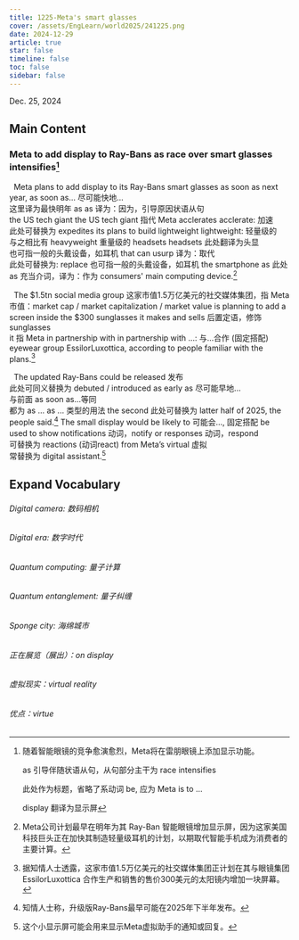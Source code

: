 ```yaml
---
title: 1225-Meta's smart glasses
cover: /assets/EngLearn/world2025/241225.png
date: 2024-12-29
article: true
star: false
timeline: false
toc: false
sidebar: false
---
```

Dec. 25, 2024
<!-- more -->

## Main Content

### Meta to add display to Ray-Bans as race over smart glasses intensifies[^title]


&nbsp; Meta plans to add display to its Ray-Bans smart glasses 
<span class="hover-note">
as soon as next year, 
<span class="hover-content"> 
as soon as... 尽可能快地... <br>
这里译为最快明年
</span> </span>
<span class="space"></span>
<span class="hover-note">
as 
<span class="hover-content"> 
as 译为：因为，引导原因状语从句 <br>
</span></span>
<span class="space"></span>
<span class="hover-note">
the US tech giant
<span class="hover-content"> 
the US tech giant 指代 Meta
</span></span>
<span class="space"></span>
<span class="hover-note">
 acclerates
 <span class="hover-content">
 acclerate: 加速<br>
 此处可替换为 expedites
 </span></span>
its plans to build 
<span class="hover-note">
lightweight 
<span class="hover-content"> 
lightweight: 轻量级的 <br>
与之相比有 heavyweight 重量级的
</span></span>
<span class="space"></span>
<span class="hover-note">
headsets
<span class="hover-content"> 
headsets 此处翻译为头显<br>
也可指一般的头戴设备，如耳机
</span></span>
 that can 
 <span class="hover-note">
 usurp 
 <span class="hover-content"> 
 译为：取代<br>
 此处可替换为: replace
也可指一般的头戴设备，如耳机
</span></span>
 the smartphone 
  <span class="hover-note">
 as
 <span class="hover-content"> 
 此处 as 充当介词，译为：作为
</span></span>
 consumers' main computing device.[^sentence1]


&nbsp;
<span class="hover-note">
The $1.5tn social media group
 <span class="hover-content"> 
 这家市值1.5万亿美元的社交媒体集团，指 Meta<br>
 市值：market cap / market capitalization / market value
</span></span>
 is planning to add a screen inside the $300 sunglasses 
<span class="hover-note">
 it makes and sells
 <span class="hover-content"> 
后置定语，修饰 sunglasses <br>
it 指 Meta
 </span></span>
 <span class="space"></span>
 <span class="hover-note">
in partnership with
<span class="hover-content"> 
in partnership with ...: 与...合作 (固定搭配)
</span></span>
eyewear group EssilorLuxottica, according to people familiar with the plans.[^sentence2]
 

&nbsp;
The updated Ray-Bans could be 
<span class="hover-note">
released
<span class="hover-content"> 
发布 <br>
此处可同义替换为 debuted / introduced
</span></span>
 <span class="space"></span>
<span class="hover-note">
as early as
<span class="hover-content"> 
尽可能早地... <br>
与前面 as soon as...等同 <br>
都为 as ... as ... 类型的用法
</span></span>
 the 
 <span class="hover-note">
 second
 <span class="hover-content"> 
 此处可替换为 latter
 </span></span>
  half of 2025, the people said.[^sentence3] The small display 
  <span class="hover-note">
  would be likely to
  <span class="hover-content"> 
  可能会..., 固定搭配
  </span></span>
be used to show 
<span class="hover-note">
   notifications 
 <span class="hover-content"> 
 动词，notify
 </span></span>
or 
<span class="hover-note">
 responses
 <span class="hover-content"> 
 动词，respond <br>
 可替换为 reactions (动词react)
 </span></span>
 from Meta’s 
 <span class="hover-note">
 virtual 
 <span class="hover-content"> 
 虚拟 <br> 常替换为 digital
 </span></span>
assistant.[^sentence4]





## Expand Vocabulary

###### Digital camera: 数码相机

###### Digital era: 数字时代

###### Quantum computing: 量子计算

###### Quantum entanglement: 量子纠缠

###### Sponge city: 海绵城市

###### 正在展览（展出）：on display

###### 虚拟现实：virtual reality

###### 优点：virtue
 

[^title]: 随着智能眼镜的竞争愈演愈烈，Meta将在雷朋眼镜上添加显示功能。

    as 引导伴随状语从句，从句部分主干为 race intensifies

    此处作为标题，省略了系动词 be, 应为 Meta is to ...

    display 翻译为显示屏

[^sentence1]: Meta公司计划最早在明年为其 Ray-Ban 智能眼镜增加显示屏，因为这家美国科技巨头正在加快其制造轻量级耳机的计划，以期取代智能手机成为消费者的主要计算。

[^sentence2]: 据知情人士透露，这家市值1.5万亿美元的社交媒体集团正计划在其与眼镜集团 EssilorLuxottica 合作生产和销售的售价300美元的太阳镜内增加一块屏幕。


[^sentence3]: 知情人士称，升级版Ray-Bans最早可能在2025年下半年发布。

[^sentence4]: 这个小显示屏可能会用来显示Meta虚拟助手的通知或回复。